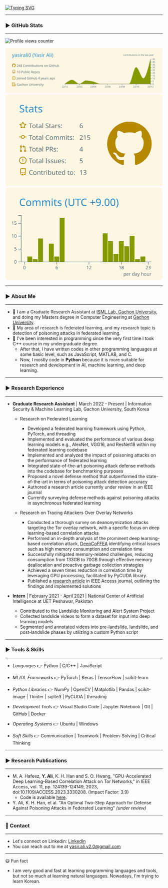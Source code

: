 [![Typing SVG](https://readme-typing-svg.herokuapp.com?font=Mouse+Memoirs&size=65&pause=500&color=06CD9C&vCenter=true&width=600&height=70&lines=Yasir+Ali;Python;Federated+Learning;Machine+Learning;Deep+Learning)](https://git.io/typing-svg)
 
<!--img width=100% src="https://capsule-render.vercel.app/api?type=waving&color=2D97CB&height=100&section=header"/-->
---
### ▶️ GitHub Stats
---
![Profile views counter](https://komarev.com/ghpvc/?username=yasirali0-git&style=flat-square)

![](https://raw.githubusercontent.com/yasirali0/yasirali0/main/profile-summary-card-output/solarized/0-profile-details.svg)
![](https://raw.githubusercontent.com/yasirali0/yasirali0/main/profile-summary-card-output/solarized/3-stats.svg)
![](https://raw.githubusercontent.com/yasirali0/yasirali0/main/profile-summary-card-output/solarized/4-productive-time.svg)



---
### ▶️ About Me
---
- 👋 I am a Graduate Research Assistant at [ISML Lab, Gachon University](https://ai-security.github.io/professor_main_e.htm), and doing my Masters degree in Computer Engineering at [Gachon University](https://www.gachon.ac.kr/kor/index.do).
- 🔭 My area of research is federated learning, and my research topic is detection of poisoning attacks in federated learning.
- 👀 I've been interested in programming since the very first time I took C++ course in my undergraduate degree.
  - After that, I have written codes in other programming languages at some basic level, such as JavaScript, MATLAB, and C.
  - Now, I mostly code in **Python** because it is more suitable for research and development in AI, machine learning, and deep learning.

---
### ▶️ Research Experience
---

- **Graduate Research Assistant** | March 2022 - Present | Information Security & Machine Learning Lab, Gachon University, South Korea
  - Research on Federated Learning
    - Developed a federated learning framework using Python, PyTorch, and threading
    - Implemented and evaluated the performance of various deep learning models e.g., AlexNet, VGG16, and ResNet18 within my federated learning codebase
    - Implemented and analyzed the impact of poisoning attacks on the performance of federated learning
    - Integrated state-of-the-art poisoning attack defense methods into the codebase for benchmarking purposes
    - Proposed a novel defense method that outperformed the state-of-the-art in terms of poisoning attack detection accuracy
    - Authored a research article currently under review in an IEEE journal
    - Currently surveying defense methods against poisoning attacks in asynchronous federated learning
 
  - Research on Tracing Attackers Over Overlay Networks
    - Conducted a thorough survey on deanonymization attacks targeting the Tor overlay network, with a specific focus on deep learning-based correlation attacks
    - Performed an in-depth analysis of the prominent deep learning-based correlation attack, <a href="https://github.com/traffic-analysis/deepcoffea/" target="_blank">DeepCoFFEA</a> identifying critical issues such as high memory consumption and correlation time
    - Successfully mitigated memory-related challenges, reducing consumption from 133GB to 70GB through effective memory deallocation and proactive garbage collection strategies
    - Achieved a seven times reduction in correlation time by leveraging GPU processing, facilitated by PyCUDA library.
    - Published a <a href="https://ieeexplore.ieee.org/abstract/document/10309127/" target="_blank">research article</a> in IEEE Access journal, outlining the findings and implemented solutions

- **Intern** | February 2021 - April 2021 | National Center of Artificial Intelligence at UET Peshawar, Pakistan
  - Contributed to the Landslide Monitoring and Alert System Project
  - Collected landslide videos to form a dataset for input into deep learning models
  - Segmented and annotated videos into pre-landslide, landslide, and post-landslide phases by utilizing a custom Python script


---
### ▶️ Tools & Skills
---

- *Languages* 👉 Python | C/C++ | JavaScript

- *ML/DL Frameworks* 👉 PyTorch | Keras | TensorFlow | scikit-learn

- *Python Libraries* 👉 NumPy | OpenCV | Matplotlib | Pandas | scikit-image | Tkinter | sqlite3 | PyCUDA | threading

- *Development Tools* 👉 Visual Studio Code | Jupyter Notebook | Git | GitHub | Docker

- *Operating Systems* 👉 Ubuntu | Windows

- *Soft Skills* 👉 Communication | Teamwork | Problem-Solving | Critical Thinking
 
---
### ▶️ Research Publications
---
- M. A. Hafeez, **Y. Ali**, K. H. Han and S. O. Hwang, "GPU-Accelerated Deep Learning-Based Correlation Attack on Tor Networks," in IEEE Access, vol. 11, pp. 124139-124149, 2023, doi:10.1109/ACCESS.2023.3330208. (Impact Factor: 3.9)
  - Code is available <a href="https://github.com/yasirali0/fast_correlation_attack_on_tor/" target="_blank">here</a>.
- Y. Ali, K. H. Han, et al. "An Optimal Two-Step Approach for Defense Against Poisoning Attacks in Federated Learning" *(under review)*


---
### 🔗 Contact
---
- Let's connect on Linkedin: <a href="https://linkedin.com/in/yasir-ali-v2/" target="_blank">LinkedIn</a>
- You can reach out to me at yasir.ali.v2.0@gmail.com

---
😃 Fun fact
-  I am very good and fast at learning programming languages and tools, but not so much at learning natural languages. Nowadays, I'm trying to learn Korean.

